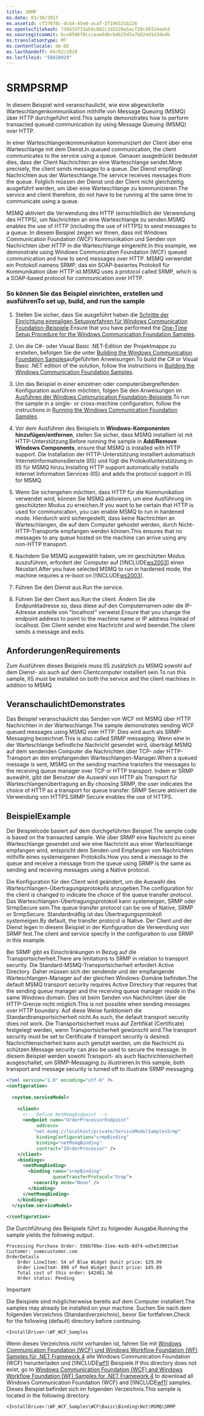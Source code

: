 ```yaml
---
title: SRMP
ms.date: 03/30/2017
ms.assetid: cf37078c-dcb4-45e0-acaf-2f196521b226
ms.openlocfilehash: 736633733ab9c882c1d1520a5acf20c49324eeb3
ms.sourcegitcommit: bce0586f0cccaae6d6cbd625d5a7b824d1d3de4b
ms.translationtype: MT
ms.contentlocale: de-DE
ms.lasthandoff: 04/02/2019
ms.locfileid: "58828029"
---
```

# <a name="srmp"></a><span data-ttu-id="d9c7e-102">SRMP</span><span class="sxs-lookup"><span data-stu-id="d9c7e-102">SRMP</span></span>
<span data-ttu-id="d9c7e-103">In diesem Beispiel wird veranschaulicht, wie eine abgewickelte Warteschlangenkommunikation mithilfe von Message Queuing (MSMQ) über HTTP durchgeführt wird.</span><span class="sxs-lookup"><span data-stu-id="d9c7e-103">This sample demonstrates how to perform transacted queued communication by using Message Queuing (MSMQ) over HTTP.</span></span>  
  
 <span data-ttu-id="d9c7e-104">In einer Warteschlangenkommunikation kommuniziert der Client über eine Warteschlange mit dem Dienst.</span><span class="sxs-lookup"><span data-stu-id="d9c7e-104">In queued communication, the client communicates to the service using a queue.</span></span> <span data-ttu-id="d9c7e-105">Genauer ausgedrückt bedeutet dies, dass der Client Nachrichten an eine Warteschlange sendet.</span><span class="sxs-lookup"><span data-stu-id="d9c7e-105">More precisely, the client sends messages to a queue.</span></span> <span data-ttu-id="d9c7e-106">Der Dienst empfängt Nachrichten aus der Warteschlange.</span><span class="sxs-lookup"><span data-stu-id="d9c7e-106">The service receives messages from the queue.</span></span> <span data-ttu-id="d9c7e-107">Folglich müssen der Dienst und der Client nicht gleichzeitig ausgeführt werden, um über eine Warteschlange zu kommunizieren.</span><span class="sxs-lookup"><span data-stu-id="d9c7e-107">The service and client therefore, do not have to be running at the same time to communicate using a queue.</span></span>  
  
 <span data-ttu-id="d9c7e-108">MSMQ aktiviert die Verwendung des HTTP (einschließlich der Verwendung des HTTPS), um Nachrichten an eine Warteschlange zu senden.</span><span class="sxs-lookup"><span data-stu-id="d9c7e-108">MSMQ enables the use of HTTP (including the use of HTTPS) to send messages to a queue.</span></span> <span data-ttu-id="d9c7e-109">In diesem Beispiel zeigen wir Ihnen, dass mit Windows Communication Foundation (WCF) Kommunikation und Senden von Nachrichten über HTTP in die Warteschlange eingereiht.</span><span class="sxs-lookup"><span data-stu-id="d9c7e-109">In this example, we demonstrate using Windows Communication Foundation (WCF) queued communication and how to send messages over HTTP.</span></span> <span data-ttu-id="d9c7e-110">MSMQ verwendet ein Protokoll namens SRMP, das ein SOAP-basiertes Protokoll für Kommunikation über HTTP ist.</span><span class="sxs-lookup"><span data-stu-id="d9c7e-110">MSMQ uses a protocol called SRMP, which is a SOAP-based protocol for communication over HTTP.</span></span>  
  
### <a name="to-set-up-build-and-run-the-sample"></a><span data-ttu-id="d9c7e-111">So können Sie das Beispiel einrichten, erstellen und ausführen</span><span class="sxs-lookup"><span data-stu-id="d9c7e-111">To set up, build, and run the sample</span></span>  
  
1.  <span data-ttu-id="d9c7e-112">Stellen Sie sicher, dass Sie ausgeführt haben die [Schritte der Einrichtung einmaligen Setupverfahren für Windows Communication Foundation-Beispiele](../../../../docs/framework/wcf/samples/one-time-setup-procedure-for-the-wcf-samples.md).</span><span class="sxs-lookup"><span data-stu-id="d9c7e-112">Ensure that you have performed the [One-Time Setup Procedure for the Windows Communication Foundation Samples](../../../../docs/framework/wcf/samples/one-time-setup-procedure-for-the-wcf-samples.md).</span></span>  
  
2.  <span data-ttu-id="d9c7e-113">Um die C#- oder Visual Basic .NET-Edition der Projektmappe zu erstellen, befolgen Sie die unter [Building the Windows Communication Foundation Samples](../../../../docs/framework/wcf/samples/building-the-samples.md)aufgeführten Anweisungen.</span><span class="sxs-lookup"><span data-stu-id="d9c7e-113">To build the C# or Visual Basic .NET edition of the solution, follow the instructions in [Building the Windows Communication Foundation Samples](../../../../docs/framework/wcf/samples/building-the-samples.md).</span></span>  
  
3.  <span data-ttu-id="d9c7e-114">Um das Beispiel in einer einzelnen oder computerübergreifenden Konfiguration ausführen möchten, folgen Sie den Anweisungen im [Ausführen der Windows Communication Foundation-Beispiele](../../../../docs/framework/wcf/samples/running-the-samples.md).</span><span class="sxs-lookup"><span data-stu-id="d9c7e-114">To run the sample in a single- or cross-machine configuration, follow the instructions in [Running the Windows Communication Foundation Samples](../../../../docs/framework/wcf/samples/running-the-samples.md).</span></span>  
  
4.  <span data-ttu-id="d9c7e-115">Vor dem Ausführen des Beispiels in **Windows-Komponenten hinzufügen/entfernen**, stellen Sie sicher, dass MSMQ installiert ist mit HTTP-Unterstützung.</span><span class="sxs-lookup"><span data-stu-id="d9c7e-115">Before running the sample in **Add/Remove Windows Components**, ensure that MSMQ is installed with HTTP support.</span></span> <span data-ttu-id="d9c7e-116">Die Installation der HTTP-Unterstützung installiert automatisch Internetinformationsdienste (IIS) und fügt die Protokollunterstützung in IIS für MSMQ hinzu.</span><span class="sxs-lookup"><span data-stu-id="d9c7e-116">Installing HTTP support automatically installs Internet Information Services (IIS) and adds the protocol support in IIS for MSMQ.</span></span>  
  
5.  <span data-ttu-id="d9c7e-117">Wenn Sie sichergehen möchten, dass HTTP für die Kommunikation verwendet wird, können Sie MSMQ aktivieren, um eine Ausführung im geschützten Modus zu erreichen.</span><span class="sxs-lookup"><span data-stu-id="d9c7e-117">If you want to be certain that HTTP is used for communication, you can enable MSMQ to run in hardened mode.</span></span> <span data-ttu-id="d9c7e-118">Hierdurch wird sichergestellt, dass keine Nachrichten an Warteschlangen, die auf dem Computer gehostet werden, durch Nicht-HTTP-Transporte empfangen werden können.</span><span class="sxs-lookup"><span data-stu-id="d9c7e-118">This ensures that no messages to any queue hosted on the machine can arrive using any non-HTTP transport.</span></span>  
  
6.  <span data-ttu-id="d9c7e-119">Nachdem Sie MSMQ ausgewählt haben, um im geschützten Modus auszuführen, erfordert der Computer auf [!INCLUDE[ws2003](../../../../includes/ws2003-md.md)] einen Neustart.</span><span class="sxs-lookup"><span data-stu-id="d9c7e-119">After you have selected MSMQ to run in hardened mode, the machine requires a re-boot on [!INCLUDE[ws2003](../../../../includes/ws2003-md.md)].</span></span>  
  
7.  <span data-ttu-id="d9c7e-120">Führen Sie den Dienst aus.</span><span class="sxs-lookup"><span data-stu-id="d9c7e-120">Run the service.</span></span>  
  
8.  <span data-ttu-id="d9c7e-121">Führen Sie den Client aus.</span><span class="sxs-lookup"><span data-stu-id="d9c7e-121">Run the client.</span></span> <span data-ttu-id="d9c7e-122">Ändern Sie die Endpunktadresse so, dass diese auf den Computernamen oder die IP-Adresse anstelle von "localhost" verweist.</span><span class="sxs-lookup"><span data-stu-id="d9c7e-122">Ensure that you change the endpoint address to point to the machine name or IP address instead of localhost.</span></span> <span data-ttu-id="d9c7e-123">Der Client sendet eine Nachricht und wird beendet.</span><span class="sxs-lookup"><span data-stu-id="d9c7e-123">The client sends a message and exits.</span></span>  
  
## <a name="requirements"></a><span data-ttu-id="d9c7e-124">Anforderungen</span><span class="sxs-lookup"><span data-stu-id="d9c7e-124">Requirements</span></span>  
 <span data-ttu-id="d9c7e-125">Zum Ausführen dieses Beispiels muss IIS zusätzlich zu MSMQ sowohl auf dem Dienst- als auch auf dem Clientcomputer installiert sein.</span><span class="sxs-lookup"><span data-stu-id="d9c7e-125">To run this sample, IIS must be installed on both the service and the client machines in addition to MSMQ.</span></span>  
  
## <a name="demonstrates"></a><span data-ttu-id="d9c7e-126">Veranschaulicht</span><span class="sxs-lookup"><span data-stu-id="d9c7e-126">Demonstrates</span></span>  
 <span data-ttu-id="d9c7e-127">Das Beispiel veranschaulicht das Senden von WCF mit MSMQ über HTTP Nachrichten in der Warteschlange.</span><span class="sxs-lookup"><span data-stu-id="d9c7e-127">The sample demonstrates sending WCF queued messages using MSMQ over HTTP.</span></span> <span data-ttu-id="d9c7e-128">Dies wird auch als SRMP-Messaging bezeichnet.</span><span class="sxs-lookup"><span data-stu-id="d9c7e-128">This is also called SRMP messaging.</span></span> <span data-ttu-id="d9c7e-129">Wenn eine in der Warteschlange befindliche Nachricht gesendet wird, überträgt MSMQ auf dem sendenden Computer die Nachrichten über TCP- oder HTTP-Transport an den empfangenden Warteschlangen-Manager.</span><span class="sxs-lookup"><span data-stu-id="d9c7e-129">When a queued message is sent, MSMQ on the sending machine transfers the messages to the receiving queue manager over TCP or HTTP transport.</span></span> <span data-ttu-id="d9c7e-130">Indem er SRMP auswählt, gibt der Benutzer die Auswahl von HTTP als Transport für Warteschlangenübertragung an.</span><span class="sxs-lookup"><span data-stu-id="d9c7e-130">By choosing SRMP, the user indicates the choice of HTTP as a transport for queue transfer.</span></span> <span data-ttu-id="d9c7e-131">SRMP Secure aktiviert die Verwendung von HTTPS.</span><span class="sxs-lookup"><span data-stu-id="d9c7e-131">SRMP Secure enables the use of HTTPS.</span></span>  
  
## <a name="example"></a><span data-ttu-id="d9c7e-132">Beispiel</span><span class="sxs-lookup"><span data-stu-id="d9c7e-132">Example</span></span>  
 <span data-ttu-id="d9c7e-133">Der Beispielcode basiert auf dem durchgeführten Beispiel.</span><span class="sxs-lookup"><span data-stu-id="d9c7e-133">The sample code is based on the transacted sample.</span></span> <span data-ttu-id="d9c7e-134">Wie über SRMP eine Nachricht zu einer Warteschlange gesendet und wie eine Nachricht aus einer Warteschlange empfangen wird, entspricht dem Senden und Empfangen von Nachrichten mithilfe eines systemeigenen Protokolls.</span><span class="sxs-lookup"><span data-stu-id="d9c7e-134">How you send a message to the queue and receive a message from the queue using SRMP is the same as sending and receiving messages using a Native protocol.</span></span>  
  
 <span data-ttu-id="d9c7e-135">Die Konfiguration für den Client wird geändert, um die Auswahl des Warteschlangen-Übertragungsprotokolls anzugeben.</span><span class="sxs-lookup"><span data-stu-id="d9c7e-135">The configuration for the client is changed to indicate the choice of the queue transfer protocol.</span></span> <span data-ttu-id="d9c7e-136">Das Warteschlangen-Übertragungsprotokoll kann systemeigen, SRMP oder SrmpSecure sein.</span><span class="sxs-lookup"><span data-stu-id="d9c7e-136">The queue transfer protocol can be one of Native, SRMP or SrmpSecure.</span></span> <span data-ttu-id="d9c7e-137">Standardmäßig ist das Übertragungsprotokoll systemeigen.</span><span class="sxs-lookup"><span data-stu-id="d9c7e-137">By default, the transfer protocol is Native.</span></span> <span data-ttu-id="d9c7e-138">Der Client und der Dienst legen in diesem Beispiel in der Konfiguration die Verwendung von SRMP fest.</span><span class="sxs-lookup"><span data-stu-id="d9c7e-138">The client and service specify in the configuration to use SRMP in this example.</span></span>  
  
 <span data-ttu-id="d9c7e-139">Bei SRMP gibt es Einschränkungen in Bezug auf die Transportsicherheit.</span><span class="sxs-lookup"><span data-stu-id="d9c7e-139">There are limitations to SRMP in relation to transport security.</span></span> <span data-ttu-id="d9c7e-140">Die Standard-MSMQ-Transportsicherheit erfordert Active Directory. Daher müssen sich der sendende und der empfangende Warteschlangen-Manager auf der gleichen Windows-Domäne befinden.</span><span class="sxs-lookup"><span data-stu-id="d9c7e-140">The default MSMQ transport security requires Active Directory that requires that the sending queue manager and the receiving queue manager reside in the same Windows domain.</span></span> <span data-ttu-id="d9c7e-141">Dies ist beim Senden von Nachrichten über die HTTP-Grenze nicht möglich.</span><span class="sxs-lookup"><span data-stu-id="d9c7e-141">This is not possible when sending messages over HTTP boundary.</span></span> <span data-ttu-id="d9c7e-142">Auf diese Weise funktioniert die Standardtransportsicherheit nicht.</span><span class="sxs-lookup"><span data-stu-id="d9c7e-142">As such, the default transport security does not work.</span></span> <span data-ttu-id="d9c7e-143">Die Transportsicherheit muss auf Zertifikat (Certificate) festgelegt werden, wenn Transportsicherheit gewünscht wird.</span><span class="sxs-lookup"><span data-stu-id="d9c7e-143">The transport security must be set to Certificate if transport security is desired.</span></span> <span data-ttu-id="d9c7e-144">Nachrichtensicherheit kann auch genutzt werden, um die Nachricht zu schützen.</span><span class="sxs-lookup"><span data-stu-id="d9c7e-144">Message security can also be used to secure the message.</span></span> <span data-ttu-id="d9c7e-145">In diesem Beispiel werden sowohl Transport- als auch Nachrichtensicherheit ausgeschaltet, um SRMP-Messaging zu illustrieren.</span><span class="sxs-lookup"><span data-stu-id="d9c7e-145">In this sample, both transport and message security is turned off to illustrate SRMP messaging.</span></span>  
  
```xml  
<?xml version="1.0" encoding="utf-8" ?>  
<configuration>  
  
  <system.serviceModel>  
  
    <client>  
      <!-- Define NetMsmqEndpoint -->  
      <endpoint name="OrderProcessorEndpoint"  
           address=  
          "net.msmq://localhost/private/ServiceModelSamplesSrmp"   
           bindingConfiguration="srmpBinding"   
           binding="netMsmqBinding"   
           contract="IOrderProcessor" />  
    </client>  
    <bindings>  
      <netMsmqBinding>  
        <binding name="srmpBinding"  
                 queueTransferProtocol="Srmp">  
          <security mode="None" />  
        </binding>  
      </netMsmqBinding>  
    </bindings>  
  </system.serviceModel>  
  
</configuration>  
```  
  
 <span data-ttu-id="d9c7e-146">Die Durchführung des Beispiels führt zu folgender Ausgabe.</span><span class="sxs-lookup"><span data-stu-id="d9c7e-146">Running the sample yields the following output.</span></span>  
  
```  
Processing Purchase Order: 556b70be-31ee-4a3b-8df4-ed5e538015a4   
Customer: somecustomer.com   
OrderDetails   
    Order LineItem: 54 of Blue Widget @unit price: $29.99   
    Order LineItem: 890 of Red Widget @unit price: $45.89   
    Total cost of this order: $42461.56   
    Order status: Pending  
```  
  
> [!IMPORTANT]
>  <span data-ttu-id="d9c7e-147">Die Beispiele sind möglicherweise bereits auf dem Computer installiert.</span><span class="sxs-lookup"><span data-stu-id="d9c7e-147">The samples may already be installed on your machine.</span></span> <span data-ttu-id="d9c7e-148">Suchen Sie nach dem folgenden Verzeichnis (Standardverzeichnis), bevor Sie fortfahren.</span><span class="sxs-lookup"><span data-stu-id="d9c7e-148">Check for the following (default) directory before continuing.</span></span>  
>   
>  `<InstallDrive>:\WF_WCF_Samples`  
>   
>  <span data-ttu-id="d9c7e-149">Wenn dieses Verzeichnis nicht vorhanden ist, fahren Sie mit [Windows Communication Foundation (WCF) und Windows Workflow Foundation (WF) Samples für .NET Framework 4](https://go.microsoft.com/fwlink/?LinkId=150780) alle Windows Communication Foundation (WCF) herunterladen und [!INCLUDE[wf1](../../../../includes/wf1-md.md)] Beispiele.</span><span class="sxs-lookup"><span data-stu-id="d9c7e-149">If this directory does not exist, go to [Windows Communication Foundation (WCF) and Windows Workflow Foundation (WF) Samples for .NET Framework 4](https://go.microsoft.com/fwlink/?LinkId=150780) to download all Windows Communication Foundation (WCF) and [!INCLUDE[wf1](../../../../includes/wf1-md.md)] samples.</span></span> <span data-ttu-id="d9c7e-150">Dieses Beispiel befindet sich im folgenden Verzeichnis.</span><span class="sxs-lookup"><span data-stu-id="d9c7e-150">This sample is located in the following directory.</span></span>  
>   
>  `<InstallDrive>:\WF_WCF_Samples\WCF\Basic\Binding\Net\MSMQ\SRMP`  
  
